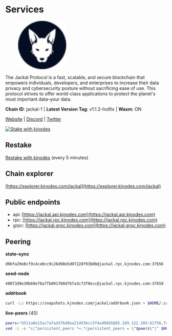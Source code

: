# Services

<figure><img src="https://raw.githubusercontent.com/kj89/cosmos-images/main/logos/jackal.png" width="150" alt=""><figcaption></figcaption></figure>

The Jackal Protocol is a fast, scalable, and secure blockchain that empowers  individuals, developers, and enterprises to increase their data privacy and  cybersecurity posture without sacrificing ease of use. This protocol strives  to offer world-class applications to protect the planet's most important data–your data.

**Chain ID**: jackal-1 | **Latest Version Tag**: v1.1.2-hotfix | **Wasm**: ON

[Website](https://jackalprotocol.com) | [Discord](https://discord.com/invite/5GKym3p6rj) | [Twitter](https://twitter.com/Jackal_Protocol)

[![Stake with kjnodes](https://i.ibb.co/cr44Q8j/button-stake-with-kjnodes.png)](https://restake.app/jackal/jklvaloper1tr3wm3mdkz0tda6t7vavqnn7fe2g4un0f67xmt)

## Restake

[Restake with kjnodes](https://restake.app/jackal/jklvaloper1tr3wm3mdkz0tda6t7vavqnn7fe2g4un0f67xmt) (every 5 minutes)
## Chain explorer
[https://explorer.kjnodes.com/jackal](https://explorer.kjnodes.com/jackal)

## Public endpoints

* api: [https://jackal.api.kjnodes.com](https://jackal.api.kjnodes.com)
* rpc: [https://jackal.rpc.kjnodes.com](https://jackal.rpc.kjnodes.com)
* grpc: [https://jackal.grpc.kjnodes.com](https://jackal.grpc.kjnodes.com)

## Peering

**state-sync**

```text
d9bfa29e0cf9c4ce0cc9c26d98e5d97228f93b0b@jackal.rpc.kjnodes.com:37656
```

**seed-node**

```text
400f3d9e30b69e78a7fb891f60d76fa3c73f0ecc@jackal.rpc.kjnodes.com:37659
```

**addrbook**
```bash
curl -Ls https://snapshots.kjnodes.com/jackal/addrbook.json > $HOME/.canine/config/addrbook.json
```

**live-peers** (45)
```bash
peers="b511a0e15ac7afad376d9ea21d43bcc5f4ad06b5@65.109.122.105:61756,fc905fe58d36875a833202ce53759d0ae6c11435@141.95.65.26:48656,01ab8944f1d486f8b3682a457a020dd7c386cc16@185.215.166.126:26656,0985977a794b298e7ef990fe344d572c60c453b1@172.105.72.158:26656,f6aaf53be76e005f83376ceca6d26d30ac93d42c@46.4.81.204:33656,d9abd1dd5bf7c57461f0476c61e28bac879430a2@141.94.109.71:10556,9bcaee1ad957fa75f60a6dd9d8870e53220794a9@104.37.187.214:60756,11c23c5341d0ac69f9ebb3be9afa7fe0e134ece0@94.79.54.137:28656,d9bfa29e0cf9c4ce0cc9c26d98e5d97228f93b0b@65.109.88.38:37656,26b6255375a592c3b0664bd474a6975f468c3785@88.99.164.158:11126,159834da1073b793a9f6730841d827802051ed75@198.244.178.213:26656,a877c11ecef83401dcc96c4499874ebc3f13367b@116.202.36.240:10756,24d557203af1734d8a9e94d1819f0920ee66845c@185.252.235.83:27656,68b81df146d915f599775a18953bbefbd49d024a@193.70.33.64:17556,289c3e984194ac2ccaa74e201147010648e90970@195.3.223.108:26656,173c43436e2287f3660c344a5fd2386da4a61968@65.109.92.241:11126,80cc4b90a546a138a480642dd5ce0fcf65ba2d8c@65.108.41.172:29956,399068f8371dce4ae5d7cd7da2c965e765e68f4b@65.108.238.102:17556,ff94a29e02de8369faf37c76d3c97684bbd51bd6@185.16.38.165:17556,dd7e72f0a71476e51c0a601a40d6fc02a1ae1a95@65.108.6.45:60856,0841db0ae5e5443905837e196d2e1ffd31f2e480@131.153.202.81:36656,83d66a37202785b09aee4e3ae1b50d2ddfbf860c@162.19.89.8:10856,55df88ae25223565af42ccd6b3b558b8e70bba31@213.239.216.252:26656,ad41936e5f89b119fdaae25fef0652949770f06e@185.107.57.74:26656,ee2ef67b49cbc7b4af7ff0b7321870a5d9ae69a5@65.108.138.80:17556,0faa7f1099de2e02deebe09fcb52863056333265@144.202.72.17:26616,2a55d2e6cc5fa2dda8a484ab7d00f77f076d237f@141.95.47.216:26656,d39fecbc409541de13fa644d90066d4dabe08262@95.165.89.222:24475,bcc715bb0c3f034f4994c09ef3b08efc4660f65d@174.83.6.129:26656,dd3cab79ffae0aed4f519503b66e9403c69eeb14@85.237.193.101:25565,ecb163fca7436befa3a5694a7d558e89d3f04b2c@65.109.29.150:17656,7574e0ab179fc6cc47ac89284f4641790218540e@18.163.165.245:26626,dd7ee88ff1a81be43fb5ed12c416cd23fd065f8e@65.109.69.154:32656,39b55b1c49ad0994bbead006be40d9c84b0bf2d4@78.107.253.133:28656,adde0d153750c3ae19faa05d1f36f4b118f38b6e@185.16.36.147:26656,c2842c76779913e05fa4256e3caab852e1782951@202.61.194.254:60756,7751d16cfa48da0a5bea6f40e9bcc386b4c76c50@51.89.7.184:26638,108652f503665772ad024d9d2129a9f4fa9ffe9b@176.9.98.24:30536,271625e66eed066b35e8e7c84a0bf62c3b0429eb@155.133.22.8:23856,f42498ca4d9e62f95115f04ae18fa5ec1c1487f1@65.108.141.109:18656,ebc272824924ea1a27ea3183dd0b9ba713494f83@95.214.55.198:26906,2b7f02456898efbbb9da462b9b3e80ba12ff2f7c@65.109.116.50:27656,ac6e9b3fc2d18f51aa8d6f98bae9e05acfac97e1@217.131.118.88:26656,a79da224ad9d4501dbf1d547986ebec55d56b951@135.181.128.114:17556,7adbbe1a5f867a0befcf1fd94f395dd8257d718f@73.40.151.121:15656"
sed -i -e "s|^persistent_peers *=.*|persistent_peers = \"$peers\"|" $HOME/.canine/config/config.toml
```
